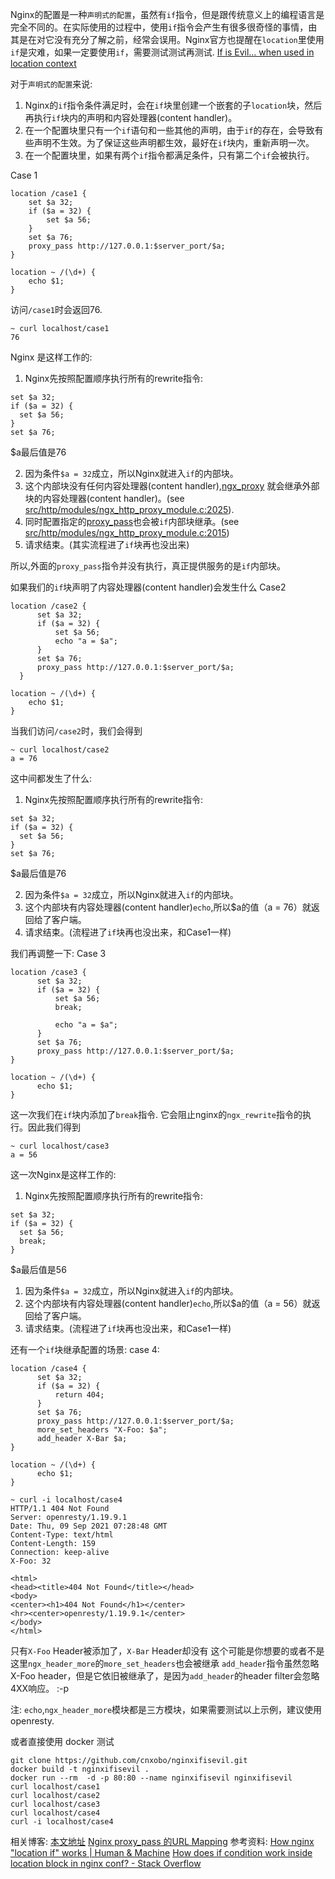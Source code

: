 Nginx的配置是一种`声明式的配置`，虽然有`if`指令，但是跟传统意义上的编程语言是完全不同的。在实际使用的过程中，使用`if`指令会产生有很多很奇怪的事情，由其是在对它没有充分了解之前，经常会误用。Nginx官方也提醒在`location`里使用`if`是灾难，如果一定要使用`if`，需要测试测试再测试.
[If is Evil... when used in location context
](https://www.nginx.com/resources/wiki/start/topics/depth/ifisevil/)

对于`声明式的配置`来说:
1. Nginx的`if`指令条件满足时，会在`if`块里创建一个嵌套的子`location`块，然后再执行`if`块内的声明和内容处理器(content handler)。
2.  在一个配置块里只有一个`if`语句和一些其他的声明，由于`if`的存在，会导致有些声明不生效。为了保证这些声明都生效，最好在`if`块内，重新声明一次。
3. 在一个配置块里，如果有两个`if`指令都满足条件，只有第二个`if`会被执行。

Case 1
```
location /case1 {
    set $a 32;
    if ($a = 32) {
        set $a 56;
    }
    set $a 76;
    proxy_pass http://127.0.0.1:$server_port/$a;
}

location ~ /(\d+) {
    echo $1;
}
```
访问`/case1`时会返回76.
```
~ curl localhost/case1
76
```
Nginx 是这样工作的:
1. Nginx先按照配置顺序执行所有的rewrite指令:
```Shell
set $a 32;
if ($a = 32) {
  set $a 56;
}
set $a 76;
```
$a最后值是76

2. 因为条件`$a = 32`成立，所以Nginx就进入`if`的内部块。
3. 这个内部块没有任何内容处理器(content handler),[ngx_proxy](http://wiki.nginx.org/NginxHttpProxyModule) 就会继承外部块的内容处理器(content handler)。(see [src/http/modules/ngx_http_proxy_module.c:2025](https://github.com/nginx/nginx/blob/branches/stable-0.8/src/http/modules/ngx_http_proxy_module.c)).
4. 同时配置指定的[proxy_pass](http://wiki.nginx.org/NginxHttpProxyModule#proxy_pass)也会被`if`内部块继承。(see [src/http/modules/ngx_http_proxy_module.c:2015](https://github.com/nginx/nginx/blob/branches/stable-0.8/src/http/modules/ngx_http_proxy_module.c))
5. 请求结束。(其实流程进了`if`块再也没出来)

所以,外面的`proxy_pass`指令并没有执行，真正提供服务的是`if`内部块。

如果我们的`if`块声明了内容处理器(content handler)会发生什么
Case2
```
location /case2 {
      set $a 32;
      if ($a = 32) {
          set $a 56;
          echo "a = $a";
      }
      set $a 76;
      proxy_pass http://127.0.0.1:$server_port/$a;
  }

location ~ /(\d+) {
    echo $1;
}
```
当我们访问`/case2`时，我们会得到
```
~ curl localhost/case2
a = 76
```
这中间都发生了什么:
1. Nginx先按照配置顺序执行所有的rewrite指令:
```Shell
set $a 32;
if ($a = 32) {
  set $a 56;
}
set $a 76;
```
$a最后值是76

2. 因为条件`$a = 32`成立，所以Nginx就进入`if`的内部块。
3. 这个内部块有内容处理器(content handler)`echo`,所以$a的值（a = 76）就返回给了客户端。
4. 请求结束。(流程进了`if`块再也没出来，和Case1一样)

我们再调整一下:
Case 3
```
location /case3 {
      set $a 32;
      if ($a = 32) {
          set $a 56;
          break;

          echo "a = $a";
      }
      set $a 76;
      proxy_pass http://127.0.0.1:$server_port/$a;
}

location ~ /(\d+) {
      echo $1;
}
  ```
  这一次我们在`if`块内添加了`break`指令. 它会阻止nginx的`ngx_rewrite`指令的执行。因此我们得到
```
~ curl localhost/case3
a = 56
```
  
这一次Nginx是这样工作的:
1. Nginx先按照配置顺序执行所有的rewrite指令:
```Shell
set $a 32;
if ($a = 32) {
  set $a 56;
  break;
}
```
$a最后值是56

1. 因为条件`$a = 32`成立，所以Nginx就进入`if`的内部块。
2. 这个内部块有内容处理器(content handler)`echo`,所以$a的值（a = 56）就返回给了客户端。
3. 请求结束。(流程进了`if`块再也没出来，和Case1一样)

还有一个`if`块继承配置的场景:
case 4:
```
location /case4 {
      set $a 32;
      if ($a = 32) {
          return 404;
      }
      set $a 76;
      proxy_pass http://127.0.0.1:$server_port/$a;
      more_set_headers "X-Foo: $a";
      add_header X-Bar $a;
}

location ~ /(\d+) {
      echo $1;
}
```
```
~ curl -i localhost/case4
HTTP/1.1 404 Not Found
Server: openresty/1.19.9.1
Date: Thu, 09 Sep 2021 07:28:48 GMT
Content-Type: text/html
Content-Length: 159
Connection: keep-alive
X-Foo: 32

<html>
<head><title>404 Not Found</title></head>
<body>
<center><h1>404 Not Found</h1></center>
<hr><center>openresty/1.19.9.1</center>
</body>
</html>
```
只有`X-Foo` Header被添加了，`X-Bar` Header却没有
这个可能是你想要的或者不是
这里`ngx_header_more`的`more_set_headers`也会被继承
`add_header`指令虽然忽略X-Foo header，但是它依旧被继承了，是因为`add_header`的header filter会忽略4XX响应。  :-p

注: `echo`,`ngx_header_more`模块都是三方模块，如果需要测试以上示例，建议使用openresty.

或者直接使用 docker 测试
```
git clone https://github.com/cnxobo/nginxifisevil.git
docker build -t nginxifisevil .
docker run --rm  -d -p 80:80 --name nginxifisevil nginxifisevil
curl localhost/case1
curl localhost/case2
curl localhost/case3
curl localhost/case4
curl -i localhost/case4
```
相关博客:
[本文地址](https://xobo.org/nginx-if/)
[Nginx proxy_pass 的URL Mapping](https://xobo.org/nginx-proxy_pass-url-mapping/#If_bug)
参考资料:
[How nginx "location if" works | Human & Machine](https://agentzh.blogspot.com/2011/03/how-nginx-location-if-works.html)
[How does if condition work inside location block in nginx conf? - Stack Overflow](https://stackoverflow.com/questions/35257968/how-does-if-condition-work-inside-location-block-in-nginx-conf)
